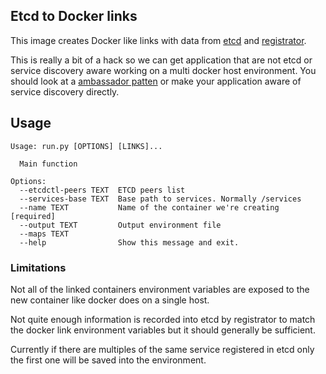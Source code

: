 ## Etcd to Docker links

This image creates Docker like links with data from 
[etcd](https://github.com/coreos/etcd) and 
[registrator](https://github.com/gliderlabs/registrator).

This is really a bit of a hack so we can get application that are not etcd or
service discovery aware working on a multi docker host environment. You should
look at a [ambassador patten](https://coreos.com/blog/docker-dynamic-ambassador-powered-by-etcd/) 
or make your application aware of service discovery directly.

## Usage

```
Usage: run.py [OPTIONS] [LINKS]...

  Main function

Options:
  --etcdctl-peers TEXT  ETCD peers list
  --services-base TEXT  Base path to services. Normally /services
  --name TEXT           Name of the container we're creating  [required]
  --output TEXT         Output environment file
  --maps TEXT
  --help                Show this message and exit.
```

### Limitations

Not all of the linked containers environment variables are exposed to the new
container like docker does on a single host.

Not quite enough information is recorded into etcd by registrator to match the
docker link environment variables but it should generally be sufficient.

Currently if there are multiples of the same service registered in etcd only
the first one will be saved into the environment.
